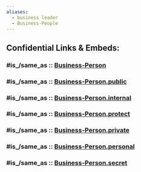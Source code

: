 ```yaml
---
aliases:
  - business leader
  - Business-People
---
```



## Confidential Links & Embeds: 

### #is_/same_as :: [Business-Person](Business-Person.md) 

### #is_/same_as :: [Business-Person.public](/_public/Society/Economics/Business/Business-Person.public.md) 

### #is_/same_as :: [Business-Person.internal](/_internal/Society/Economics/Business/Business-Person.internal.md) 

### #is_/same_as :: [Business-Person.protect](/_protect/Society/Economics/Business/Business-Person.protect.md) 

### #is_/same_as :: [Business-Person.private](/_private/Society/Economics/Business/Business-Person.private.md) 

### #is_/same_as :: [Business-Person.personal](/_personal/Society/Economics/Business/Business-Person.personal.md) 

### #is_/same_as :: [Business-Person.secret](/_secret/Society/Economics/Business/Business-Person.secret.md)

